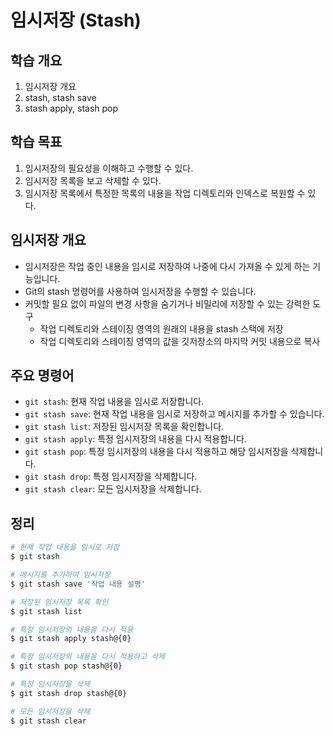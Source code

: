 # 임시저장 (Stash)

## 학습 개요
1. 임시저장 개요
2. stash, stash save
3. stash apply, stash pop

## 학습 목표
1. 임시저장의 필요성을 이해하고 수행할 수 있다.
2. 임시저장 목록을 보고 삭제할 수 있다.
3. 임시저장 목록에서 특정한 목록의 내용을 작업 디렉토리와 인덱스로 복원할 수 있다.

## 임시저장 개요
- 임시저장은 작업 중인 내용을 임시로 저장하여 나중에 다시 가져올 수 있게 하는 기능입니다.
- Git의 stash 명령어를 사용하여 임시저장을 수행할 수 있습니다.
- 커밋할 필요 없이 파일의 변경 사항을 숨기거나 비밀리에 저장할 수 있는 강력한 도구
  - 작업 디렉토리와 스테이징 영역의 원래의 내용을 stash 스택에 저장
  - 작업 디렉토리와 스테이징 영역의 값을 깃저장소의 마지막 커밋 내용으로 복사

## 주요 명령어
- `git stash`: 현재 작업 내용을 임시로 저장합니다.
- `git stash save`: 현재 작업 내용을 임시로 저장하고 메시지를 추가할 수 있습니다.
- `git stash list`: 저장된 임시저장 목록을 확인합니다.
- `git stash apply`: 특정 임시저장의 내용을 다시 적용합니다.
- `git stash pop`: 특정 임시저장의 내용을 다시 적용하고 해당 임시저장을 삭제합니다.
- `git stash drop`: 특정 임시저장을 삭제합니다.
- `git stash clear`: 모든 임시저장을 삭제합니다.

## 정리
```bash
# 현재 작업 내용을 임시로 저장
$ git stash

# 메시지를 추가하여 임시저장
$ git stash save '작업 내용 설명'

# 저장된 임시저장 목록 확인
$ git stash list

# 특정 임시저장의 내용을 다시 적용
$ git stash apply stash@{0}

# 특정 임시저장의 내용을 다시 적용하고 삭제
$ git stash pop stash@{0}

# 특정 임시저장을 삭제
$ git stash drop stash@{0}

# 모든 임시저장을 삭제
$ git stash clear

